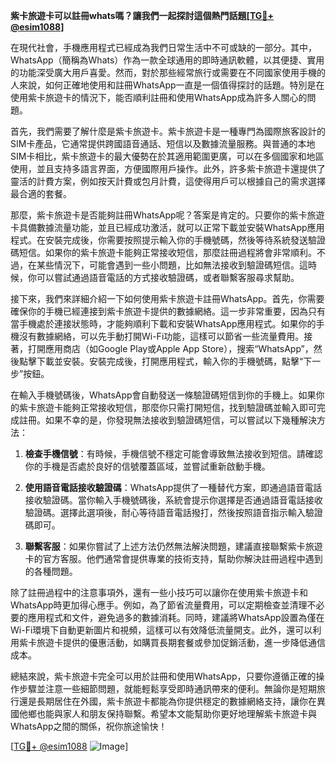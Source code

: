 **紫卡旅遊卡可以註冊whats嗎？讓我們一起探討這個熱門話題[[TG💪+ @esim1088](https://t.me/s/esim1088)]**

在現代社會，手機應用程式已經成為我們日常生活中不可或缺的一部分。其中，WhatsApp（簡稱為Whats）作為一款全球通用的即時通訊軟體，以其便捷、實用的功能深受廣大用戶喜愛。然而，對於那些經常旅行或需要在不同國家使用手機的人來說，如何正確地使用和註冊WhatsApp一直是一個值得探討的話題。特別是在使用紫卡旅遊卡的情況下，能否順利註冊和使用WhatsApp成為許多人關心的問題。

首先，我們需要了解什麼是紫卡旅遊卡。紫卡旅遊卡是一種專門為國際旅客設計的SIM卡產品，它通常提供跨國語音通話、短信以及數據流量服務。與普通的本地SIM卡相比，紫卡旅遊卡的最大優勢在於其適用範圍更廣，可以在多個國家和地區使用，並且支持多語言界面，方便國際用戶操作。此外，許多紫卡旅遊卡還提供了靈活的計費方案，例如按天計費或包月計費，這使得用戶可以根據自己的需求選擇最合適的套餐。

那麼，紫卡旅遊卡是否能夠註冊WhatsApp呢？答案是肯定的。只要你的紫卡旅遊卡具備數據流量功能，並且已經成功激活，就可以正常下載並安裝WhatsApp應用程式。在安裝完成後，你需要按照提示輸入你的手機號碼，然後等待系統發送驗證碼短信。如果你的紫卡旅遊卡能夠正常接收短信，那麼註冊過程將會非常順利。不過，在某些情況下，可能會遇到一些小問題，比如無法接收到驗證碼短信。這時候，你可以嘗試通過語音電話的方式接收驗證碼，或者聯繫客服尋求幫助。

接下來，我們來詳細介紹一下如何使用紫卡旅遊卡註冊WhatsApp。首先，你需要確保你的手機已經連接到紫卡旅遊卡提供的數據網絡。這一步非常重要，因為只有當手機處於連接狀態時，才能夠順利下載和安裝WhatsApp應用程式。如果你的手機沒有數據網絡，可以先手動打開Wi-Fi功能，這樣可以節省一些流量費用。接著，打開應用商店（如Google Play或Apple App Store），搜索“WhatsApp”，然後點擊下載並安裝。安裝完成後，打開應用程式，輸入你的手機號碼，點擊“下一步”按鈕。

在輸入手機號碼後，WhatsApp會自動發送一條驗證碼短信到你的手機上。如果你的紫卡旅遊卡能夠正常接收短信，那麼你只需打開短信，找到驗證碼並輸入即可完成註冊。如果不幸的是，你發現無法接收到驗證碼短信，可以嘗試以下幾種解決方法：

1. **檢查手機信號**：有時候，手機信號不穩定可能會導致無法接收到短信。請確認你的手機是否處於良好的信號覆蓋區域，並嘗試重新啟動手機。
   
2. **使用語音電話接收驗證碼**：WhatsApp提供了一種替代方案，即通過語音電話接收驗證碼。當你輸入手機號碼後，系統會提示你選擇是否通過語音電話接收驗證碼。選擇此選項後，耐心等待語音電話撥打，然後按照語音指示輸入驗證碼即可。

3. **聯繫客服**：如果你嘗試了上述方法仍然無法解決問題，建議直接聯繫紫卡旅遊卡的官方客服。他們通常會提供專業的技術支持，幫助你解決註冊過程中遇到的各種問題。

除了註冊過程中的注意事項外，還有一些小技巧可以讓你在使用紫卡旅遊卡和WhatsApp時更加得心應手。例如，為了節省流量費用，可以定期檢查並清理不必要的應用程式和文件，避免過多的數據消耗。同時，建議將WhatsApp設置為僅在Wi-Fi環境下自動更新圖片和視頻，這樣可以有效降低流量開支。此外，還可以利用紫卡旅遊卡提供的優惠活動，如購買長期套餐或參加促銷活動，進一步降低通信成本。

總結來說，紫卡旅遊卡完全可以用於註冊和使用WhatsApp，只要你遵循正確的操作步驟並注意一些細節問題，就能輕鬆享受即時通訊帶來的便利。無論你是短期旅行還是長期居住在外國，紫卡旅遊卡都能為你提供穩定的數據網絡支持，讓你在異國他鄉也能與家人和朋友保持聯繫。希望本文能幫助你更好地理解紫卡旅遊卡與WhatsApp之間的關係，祝你旅途愉快！

[[TG💪+ @esim1088](https://t.me/s/esim1088) ![Image](https://i.postimg.cc/4NQfJmqS/Snipaste-2025-05-13-00-14-12.png)]